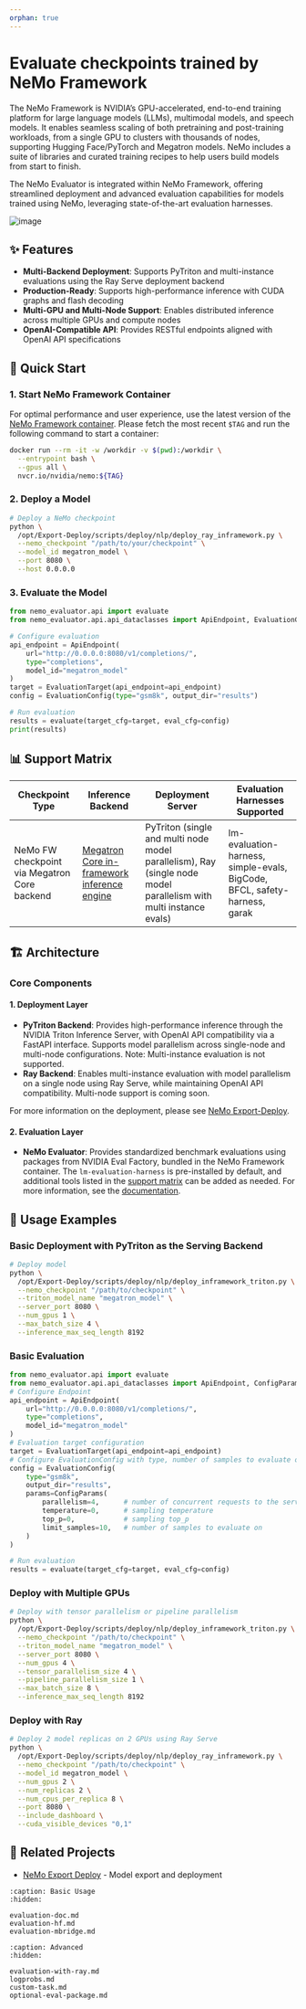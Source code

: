 ```yaml
---
orphan: true
---
```

# Evaluate checkpoints trained by NeMo Framework

The NeMo Framework is NVIDIA’s GPU-accelerated, end-to-end training platform for large language models (LLMs), multimodal models, and speech models. It enables seamless scaling of both pretraining and post-training workloads, from a single GPU to clusters with thousands of nodes, supporting Hugging Face/PyTorch and Megatron models. NeMo includes a suite of libraries and curated training recipes to help users build models from start to finish.

The NeMo Evaluator is integrated within NeMo Framework, offering streamlined deployment and advanced evaluation capabilities for models trained using NeMo, leveraging state-of-the-art evaluation harnesses.

![image](../../NeMo_Repo_Overview_Eval.png)

## ✨ Features

- **Multi-Backend Deployment**: Supports PyTriton and multi-instance evaluations using the Ray Serve deployment backend
- **Production-Ready**: Supports high-performance inference with CUDA graphs and flash decoding
- **Multi-GPU and Multi-Node Support**: Enables distributed inference across multiple GPUs and compute nodes
- **OpenAI-Compatible API**: Provides RESTful endpoints aligned with OpenAI API specifications

## 🚀 Quick Start

### 1. Start NeMo Framework Container

For optimal performance and user experience, use the latest version of the [NeMo Framework container](https://catalog.ngc.nvidia.com/orgs/nvidia/containers/nemo/tags). Please fetch the most recent `$TAG` and run the following command to start a container:

```bash
docker run --rm -it -w /workdir -v $(pwd):/workdir \
  --entrypoint bash \
  --gpus all \
  nvcr.io/nvidia/nemo:${TAG}
```

### 2. Deploy a Model

```bash
# Deploy a NeMo checkpoint
python \
  /opt/Export-Deploy/scripts/deploy/nlp/deploy_ray_inframework.py \
  --nemo_checkpoint "/path/to/your/checkpoint" \
  --model_id megatron_model \
  --port 8080 \
  --host 0.0.0.0
```

### 3. Evaluate the Model

```python
from nemo_evaluator.api import evaluate
from nemo_evaluator.api.api_dataclasses import ApiEndpoint, EvaluationConfig, EvaluationTarget

# Configure evaluation
api_endpoint = ApiEndpoint(
    url="http://0.0.0.0:8080/v1/completions/",
    type="completions",
    model_id="megatron_model"
)
target = EvaluationTarget(api_endpoint=api_endpoint)
config = EvaluationConfig(type="gsm8k", output_dir="results")

# Run evaluation
results = evaluate(target_cfg=target, eval_cfg=config)
print(results)
```

## 📊 Support Matrix

| Checkpoint Type | Inference Backend | Deployment Server | Evaluation Harnesses Supported |
|----------------|-------------------|-------------|--------------------------|
|         NeMo FW checkpoint via Megatron Core backend         |    [Megatron Core in-framework inference engine](https://github.com/NVIDIA/Megatron-LM/tree/main/megatron/core/inference)               |     PyTriton (single and multi node model parallelism), Ray (single node model parallelism with multi instance evals)        |          lm-evaluation-harness, simple-evals, BigCode, BFCL, safety-harness, garak                |

## 🏗️ Architecture

### Core Components

#### 1. Deployment Layer

- **PyTriton Backend**: Provides high-performance inference through the NVIDIA Triton Inference Server, with OpenAI API compatibility via a FastAPI interface. Supports model parallelism across single-node and multi-node configurations. Note: Multi-instance evaluation is not supported.
- **Ray Backend**: Enables multi-instance evaluation with model parallelism on a single node using Ray Serve, while maintaining OpenAI API compatibility. Multi-node support is coming soon.

For more information on the deployment, please see [NeMo Export-Deploy](https://github.com/NVIDIA-NeMo/Export-Deploy).

#### 2. Evaluation Layer

- **NeMo Evaluator**: Provides standardized benchmark evaluations using packages from NVIDIA Eval Factory, bundled in the NeMo Framework container. The `lm-evaluation-harness` is pre-installed by default, and additional tools listed in the [support matrix](#-support-matrix) can be added as needed. For more information, see the [documentation](evaluation-doc).


## 📖 Usage Examples

### Basic Deployment with PyTriton as the Serving Backend

```bash
# Deploy model
python \
  /opt/Export-Deploy/scripts/deploy/nlp/deploy_inframework_triton.py \
  --nemo_checkpoint "/path/to/checkpoint" \
  --triton_model_name "megatron_model" \
  --server_port 8080 \
  --num_gpus 1 \
  --max_batch_size 4 \
  --inference_max_seq_length 8192
```

### Basic Evaluation

```Python
from nemo_evaluator.api import evaluate
from nemo_evaluator.api.api_dataclasses import ApiEndpoint, ConfigParams, EvaluationConfig, EvaluationTarget
# Configure Endpoint
api_endpoint = ApiEndpoint(
    url="http://0.0.0.0:8080/v1/completions/",
    type="completions",
    model_id="megatron_model"
)
# Evaluation target configuration
target = EvaluationTarget(api_endpoint=api_endpoint)
# Configure EvaluationConfig with type, number of samples to evaluate on, etc.
config = EvaluationConfig(
    type="gsm8k",
    output_dir="results",
    params=ConfigParams(
        parallelism=4,      # number of concurrent requests to the server
        temperature=0,      # sampling temperature
        top_p=0,            # sampling top_p
        limit_samples=10,   # number of samples to evaluate on
    )
)

# Run evaluation
results = evaluate(target_cfg=target, eval_cfg=config)
```

### Deploy with Multiple GPUs

```bash
# Deploy with tensor parallelism or pipeline parallelism
python \
  /opt/Export-Deploy/scripts/deploy/nlp/deploy_inframework_triton.py \
  --nemo_checkpoint "/path/to/checkpoint" \
  --triton_model_name "megatron_model" \
  --server_port 8080 \
  --num_gpus 4 \
  --tensor_parallelism_size 4 \
  --pipeline_parallelism_size 1 \
  --max_batch_size 8 \
  --inference_max_seq_length 8192
```

### Deploy with Ray

```bash
# Deploy 2 model replicas on 2 GPUs using Ray Serve
python \
  /opt/Export-Deploy/scripts/deploy/nlp/deploy_ray_inframework.py \
  --nemo_checkpoint "/path/to/checkpoint" \
  --model_id megatron_model \
  --num_gpus 2 \
  --num_replicas 2 \
  --num_cpus_per_replica 8 \
  --port 8080 \
  --include_dashboard \
  --cuda_visible_devices "0,1"
```

## 🔗 Related Projects

- [NeMo Export Deploy](https://github.com/NVIDIA-NeMo/Export-Deploy) - Model export and deployment


```{toctree}
:caption: Basic Usage
:hidden:

evaluation-doc.md
evaluation-hf.md
evaluation-mbridge.md
```

```{toctree}
:caption: Advanced
:hidden:

evaluation-with-ray.md
logprobs.md
custom-task.md
optional-eval-package.md
```
